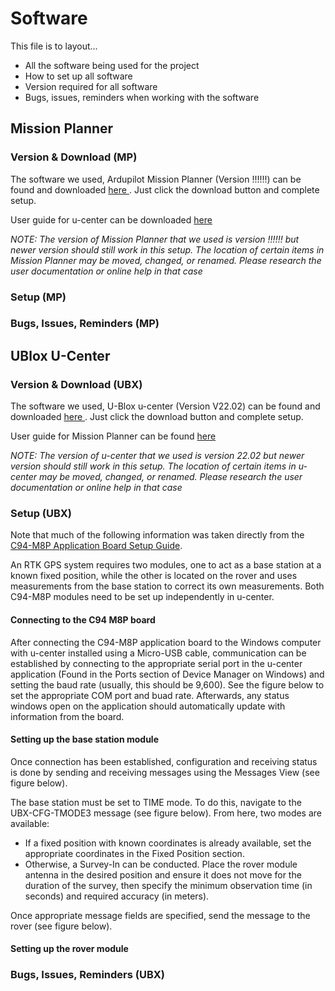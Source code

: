 # Software
This file is to layout...
- All the software being used for the project
- How to set up all software
- Version required for all software
- Bugs, issues, reminders when working with the software

## Mission Planner

### Version & Download (MP)

The software we used, Ardupilot Mission Planner (Version !!!!!!) can be found and downloaded <a href = https://firmware.ardupilot.org/Tools/MissionPlanner/archive/> here </a>. Just click the download button and complete setup.

User guide for u-center can be downloaded <a href = https://ardupilot.org/planner/> here </a>

*NOTE: The version of Mission Planner that we used is version !!!!!! but newer version should still work in this setup. The location of certain items in Mission Planner may be moved, changed, or renamed. Please research the user documentation or online help in that case*

### Setup (MP)

### Bugs, Issues, Reminders (MP)

## UBlox U-Center

### Version & Download (UBX)

The software we used, U-Blox u-center (Version V22.02) can be found and downloaded <a href = https://www.u-blox.com/en/product/u-center> here </a>. Just click the download button and complete setup. 

User guide for Mission Planner can be found <a href = https://www.u-blox.com/sites/default/files/u-center_Userguide_UBX-13005250.pdf> here </a>

*NOTE: The version of u-center that we used is version 22.02 but newer version should still work in this setup. The location of certain items in u-center may be moved, changed, or renamed. Please research the user documentation or online help in that case*

### Setup (UBX)

Note that much of the following information was taken directly from the [C94-M8P Application Board Setup Guide](C94-M8P-Appboard-Setup_QuickStart_(UBX-16009722).pdf).

An RTK GPS system requires two modules, one to act as a base station at a known fixed position, while the other is located on the rover and uses measurements from the base station to correct its own measurements. Both C94-M8P modules need to be set up independently in u-center.

#### Connecting to the C94 M8P board
After connecting the C94-M8P application board to the Windows computer with u-center installed using a Micro-USB cable, communication can be established by connecting to the appropriate serial port in the u-center application (Found in the Ports section of Device Manager on Windows) and setting the baud rate (usually, this should be 9,600). See the figure below to set the appropriate COM port and buad rate. Afterwards, any status windows open on the application should automatically update with information from the board.

#### Setting up the base station module
Once connection has been established, configuration and receiving status is done by sending and receiving messages using the Messages View (see figure below).

The base station must be set to TIME mode. To do this, navigate to the UBX-CFG-TMODE3 message (see figure below). From here, two modes are available:
- If a fixed position with known coordinates is already available, set the appropriate coordinates in the Fixed Position section.
- Otherwise, a Survey-In can be conducted. Place the rover module antenna in the desired position and ensure it does not move for the duration of the survey, then specify the minimum observation time (in seconds) and required accuracy (in meters).

Once appropriate message fields are specified, send the message to the rover (see figure below).

#### Setting up the rover module

### Bugs, Issues, Reminders (UBX)

